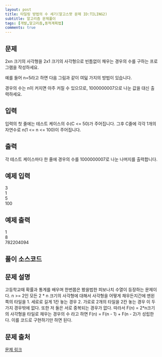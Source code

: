 ```yaml
---
layout: post
title: 타일링 방법의 수 세기(알고스팟 문제 ID:TILING2)
subtitle: 알고리즘 문제풀이
tags: [개발,알고리즘,동적계획법]
comments: true
---    
```


## 문제
2xn 크기의 사각형을 2x1 크기의 사각형으로 빈틈없이 채우는 경우의 수를 구하는 프로그램을 작성하세요.

예를 들어 n=5라고 하면 다음 그림과 같이 여덟 가지의 방법이 있습니다.

경우의 수는 n이 커지면 아주 커질 수 있으므로, 1000000007으로 나눈 값을 대신 출력하세요.
## 입력

입력의 첫 줄에는 테스트 케이스의 수(C <= 50)가 주어집니다. 그후 C줄에 각각 1개의 자연수로 n(1 <= n <= 100)이 주어집니다.
## 출력

각 테스트 케이스마다 한 줄에 경우의 수를 1000000007로 나눈 나머지를 출력합니다.
## 예제 입력

3  
1  
5  
100   
## 예제 출력
1  
8  
782204094  

## 풀이 소스코드  
<script src="https://gist.github.com/overflow218/066ff30b0303cfbfecf333cd4148b674.js"></script>
## 문제 설명

고등학교때 확률과 통계를 배우며 한번쯤은 봤을법한 피보나치 수열이 등장하는 문제이다. n >= 2인 모든 2 * n 크기의 사각형에 대해서 사각형을 어떻게 채우든지간에
맨왼쪽의 타일을 1. 세로로 길게 1칸 놓는 경우 2. 가로로 2개의 타일을 2칸 놓는 경우 이 두가지 경우밖에 없다. 또한 저 둘은 서로 중복되는 경우가 없다. 따라서 F(n) = 2*n크기의 사각형을 타일로 채우는 경우의 수 라고 하면
F(n) = F(n - 1) + F(n - 2)가 성립한다. 이를 코드로 구현하기만 하면 된다. 

## 문제 출처  

<a href="https://www.algospot.com/judge/problem/read/TILING2"> 문제 링크 </a>
